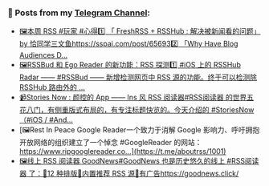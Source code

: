 ### 📰 Posts from my [Telegram Channel](https://t.me/s/aboutrss):
<!-- BLOG-POST-LIST:START -->
- [🖼本周 RSS #玩家 #心得1️⃣ 「 FreshRSS + RSSHub : 解决被新闻看的问题」 by 恰同学三文鱼https://sspai.com/post/656932️⃣ 「Why Have Blog Audiences D...](https://t.me/aboutrss/1004)
- [🖼RSSBud 和 Ego Reader 的新功能：RSS 探测1️⃣ #iOS 上的 RSSHub Radar —— #RSSBud —— 新增检测网页中 RSS 源的功能。终于可以检测除 RSSHub 路由外的 ...](https://t.me/aboutrss/1003)
- [📹Stories Now : 颜控的 App —— Ins 风 RSS 阅读器#RSS阅读器 的世界五花八门，有侧重版式布局的，有专注标题快览的。今天介绍的 #StoriesNow （#iOS / #And...](https://t.me/aboutrss/1002)
- [🖼Rest In Peace Google Reader一个致力于消解 Google 影响力、呼吁拥抱开放网络的组织建立了一个悼念 #GoogleReader 的网站：https://www.ripgooglereader.co...](https://t.me/aboutrss/1001)
- [🖼线上 RSS 阅读器 GoodNews#GoodNews 也是历史悠久的线上 #RSS阅读器 了：🔸12 种排版🔸内置推荐 RSS 源🔹有广告https://goodnews.click/](https://t.me/aboutrss/1000)
<!-- BLOG-POST-LIST:END -->

<!--
**AboutRSS/AboutRSS** is a ✨ _special_ ✨ repository because its `README.md` (this file) appears on your GitHub profile.

Here are some ideas to get you started:

- 🔭 I’m currently working on ...
- 🌱 I’m currently learning ...
- 👯 I’m looking to collaborate on ...
- 🤔 I’m looking for help with ...
- 💬 Ask me about ...
- 📫 How to reach me: ...
- 😄 Pronouns: ...
- ⚡ Fun fact: ...
-->
